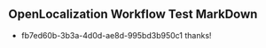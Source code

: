 ## OpenLocalization Workflow Test MarkDown
* fb7ed60b-3b3a-4d0d-ae8d-995bd3b950c1 
thanks!<!--HONumber=Mar16_HO2-->
